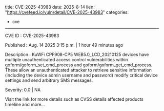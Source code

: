  
title: CVE-2025-43983
date: 2025-8-14
lien: "https://cvefeed.io/vuln/detail/CVE-2025-43983"
categories:
  - cve
---

CVE ID : CVE-2025-43983

Published :  Aug. 14
2025
3:15 p.m. | 1 hour
49 minutes ago

Description : KuWFi CPF908-CP5 WEB5.0_LCD_20210125 devices have multiple unauthenticated access control vulnerabilities within goform/goform_set_cmd_process and goform/goform_get_cmd_process. These allow an unauthenticated attacker to retrieve sensitive information (including the device admin username and password)
modify critical device settings
and send arbitrary SMS messages.

Severity: 0.0 | NA

Visit the link for more details
such as CVSS details
affected products
timeline
and more...
